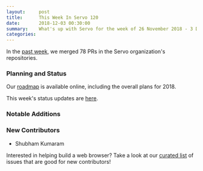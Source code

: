 ```yaml
---
layout:     post
title:      This Week In Servo 120
date:       2018-12-03 00:30:00
summary:    What's up with Servo for the week of 26 November 2018 - 3 December 2018
categories:
---
```


In the [past week](https://github.com/pulls?utf8=%E2%9C%93&q=is%3Apr+is%3Amerged+closed%3A2018-11-26..2018-12-03+user%3Aservo+),
we merged 78 PRs in the Servo organization's repositories.

### Planning and Status

Our [roadmap](https://github.com/servo/servo/wiki/Roadmap) is available online, including the overall plans for 2018.

This week's status updates are [here](https://build.servo.org/standups/).

### Notable Additions


### New Contributors

- Shubham Kumaram

Interested in helping build a web browser? Take a look at our [curated list](https://starters.servo.org/) of issues that are good for new contributors!

